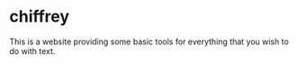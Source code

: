 # chiffrey

This is a website providing some basic tools for everything that you wish to do with text.

